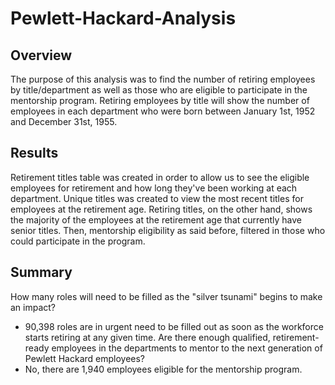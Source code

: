 # Pewlett-Hackard-Analysis

## Overview
The purpose of this analysis was to find the number of retiring employees by title/department as well as those who are eligible to participate in the mentorship program. Retiring employees by title will show the number of employees in each department who were born between January 1st, 1952 and December 31st, 1955.

## Results
Retirement titles table was created in order to allow us to see the eligible employees for retirement and how long they've been working at each department.
Unique titles was created to view the most recent titles for employees at the retirement age.
Retiring titles, on the other hand, shows the majority of the employees at the retirement age that currently have senior titles.
Then, mentorship eligibility as said before, filtered in those who could participate in the program.

## Summary
How many roles will need to be filled as the "silver tsunami" begins to make an impact?
  - 90,398 roles are in urgent need to be filled out as soon as the workforce starts retiring at any given time.
Are there enough qualified, retirement-ready employees in the departments to mentor to the next generation of Pewlett Hackard employees?
  - No, there are  1,940 employees eligible for the mentorship program.
